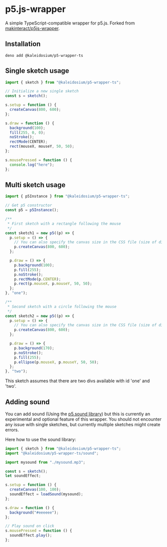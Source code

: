 # p5.js-wrapper

A simple TypeScript-compatible wrapper for p5.js. Forked from
[makinteract/p5js-wrapper](https://github.com/makinteract/p5js-wrapper/).

## Installation

`deno add @kaleidosium/p5-wrapper-ts`

## Single sketch usage

```js
import { sketch } from "@kaleidosium/p5-wrapper-ts";

// Initialize a new single sketch
const s = sketch();

s.setup = function () {
  createCanvas(800, 600);
};

s.draw = function () {
  background(100);
  fill(255, 0, 0);
  noStroke();
  rectMode(CENTER);
  rect(mouseX, mouseY, 50, 50);
};

s.mousePressed = function () {
  console.log("here");
};
```

## Multi sketch usage

```js
import { p5Instance } from "@kaleidosium/p5-wrapper-ts";

// Get p5 constructor
const p5 = p5Instance();

/**
 * First sketch with a rectangle following the mouse
 */
const sketch1 = new p5((p) => {
  p.setup = () => {
    // You can also specify the canvas size in the CSS file (size of div #one)
    p.createCanvas(800, 600);
  };

  p.draw = () => {
    p.background(100);
    p.fill(255);
    p.noStroke();
    p.rectMode(p.CENTER);
    p.rect(p.mouseX, p.mouseY, 50, 50);
  };
}, "one");

/**
 * Second sketch with a circle following the mouse
 */
const sketch2 = new p5((p) => {
  p.setup = () => {
    // You can also specify the canvas size in the CSS file (size of div #two)
    p.createCanvas(800, 600);
  };

  p.draw = () => {
    p.background(170);
    p.noStroke();
    p.fill(255);
    p.ellipse(p.mouseX, p.mouseY, 50, 50);
  };
}, "two");
```

This sketch assumes that there are two divs available with id 'one' and 'two'.

## Adding sound

You can add sound (Using the
[p5.sound library](https://p5js.org/reference/#/libraries/p5.sound)) but this is
currently an experimental and optional feature of this wrapper. You should not
encounter any issue with single sketches, but currently multiple sketches might
create errors.

Here how to use the sound library:

```js
import { sketch } from "@kaleidosium/p5-wrapper-ts";
import "@kaleidosium/p5-wrapper-ts/sound";

import mysound from "./mysound.mp3";

const s = sketch();
let soundEffect;

s.setup = function () {
  createCanvas(100, 100);
  soundEffect = loadSound(mysound);
};

s.draw = function () {
  background("#eeeeee");
};

// Play sound on click
s.mousePressed = function () {
  soundEffect.play();
};
```
